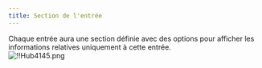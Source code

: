 ```yaml
---
title: Section de l'entrée
---
```

Chaque entrée aura une section définie avec des options pour afficher les informations relatives uniquement à cette entrée.  
![!!Hub4145.png](/img/fr/hub/Hub4145.png) 